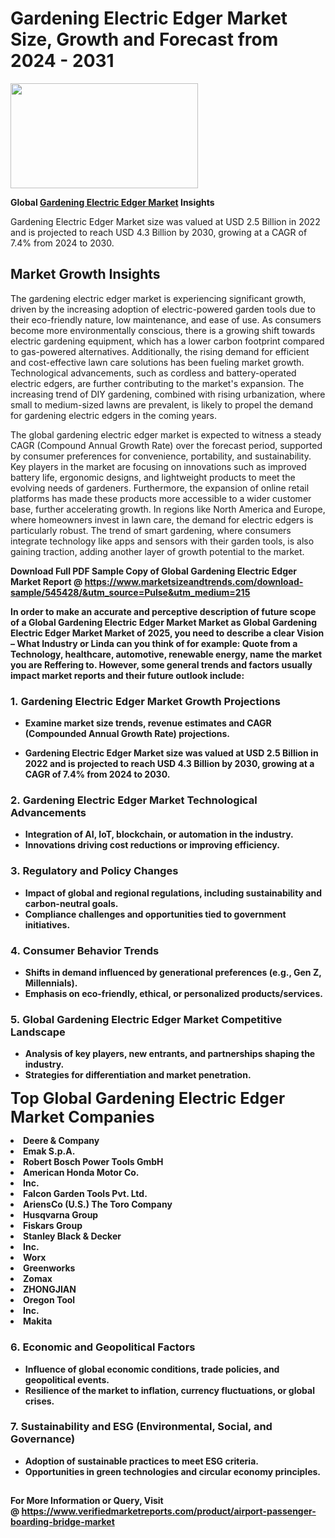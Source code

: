 <H1>Gardening Electric Edger Market Size, Growth and Forecast from 2024 - 2031</H1><img class="aligncenter size-medium wp-image-584254" src="https://thirdeyenews.in/wp-content/uploads/2024/09/Global-Market-Research-300x168.jpeg" alt="" width="300" height="168" /><p><strong>Global&nbsp;<a href="https://www.marketsizeandtrends.com/download-sample/545428/&amp;utm_source=Pulse&amp;utm_medium=215">Gardening Electric Edger Market</a> Insights</strong></p><p>Gardening Electric Edger Market size was valued at USD 2.5 Billion in 2022 and is projected to reach USD 4.3 Billion by 2030, growing at a CAGR of 7.4% from 2024 to 2030.</p><p><h2>Market Growth Insights</h2> <p>The gardening electric edger market is experiencing significant growth, driven by the increasing adoption of electric-powered garden tools due to their eco-friendly nature, low maintenance, and ease of use. As consumers become more environmentally conscious, there is a growing shift towards electric gardening equipment, which has a lower carbon footprint compared to gas-powered alternatives. Additionally, the rising demand for efficient and cost-effective lawn care solutions has been fueling market growth. Technological advancements, such as cordless and battery-operated electric edgers, are further contributing to the market's expansion. The increasing trend of DIY gardening, combined with rising urbanization, where small to medium-sized lawns are prevalent, is likely to propel the demand for gardening electric edgers in the coming years.</p> <p><strong></strong></p> <p>The global gardening electric edger market is expected to witness a steady CAGR (Compound Annual Growth Rate) over the forecast period, supported by consumer preferences for convenience, portability, and sustainability. Key players in the market are focusing on innovations such as improved battery life, ergonomic designs, and lightweight products to meet the evolving needs of gardeners. Furthermore, the expansion of online retail platforms has made these products more accessible to a wider customer base, further accelerating growth. In regions like North America and Europe, where homeowners invest in lawn care, the demand for electric edgers is particularly robust. The trend of smart gardening, where consumers integrate technology like apps and sensors with their garden tools, is also gaining traction, adding another layer of growth potential to the market. <p><strong></p><p><span class=""><strong>Download Full PDF Sample Copy of Global Gardening Electric Edger Market Report</strong> @ <a href="https://www.marketsizeandtrends.com/download-sample/545428/&amp;utm_source=Pulse&amp;utm_medium=215" target="_blank">https://www.marketsizeandtrends.com/download-sample/545428/&amp;utm_source=Pulse&amp;utm_medium=215</a></span></p><p>In order to make an accurate and perceptive description of future scope of a Global&nbsp;Gardening Electric Edger Market Market as Global&nbsp;Gardening Electric Edger Market Market of 2025, you need to describe a clear Vision &ndash; What Industry or Linda can you think of for example: Quote from a Technology, healthcare, automotive, renewable energy, name the market you are Reffering to. However, some general trends and factors usually impact market reports and their future outlook include:</p><h3>1.&nbsp;<strong>Gardening Electric Edger Market Growth Projections</strong></h3><ul><li>Examine market size trends, revenue estimates and CAGR (Compounded Annual Growth Rate) projections.</li><li><p>Gardening Electric Edger Market size was valued at USD 2.5 Billion in 2022 and is projected to reach USD 4.3 Billion by 2030, growing at a CAGR of 7.4% from 2024 to 2030.</p></li></ul><h3>2.&nbsp;<strong>Gardening Electric Edger Market Technological Advancements</strong></h3><ul><li>Integration of AI, IoT, blockchain, or automation in the industry.</li><li>Innovations driving cost reductions or improving efficiency.</li></ul><h3>3.&nbsp;<strong>Regulatory and Policy Changes</strong></h3><ul><li>Impact of global and regional regulations, including sustainability and carbon-neutral goals.</li><li>Compliance challenges and opportunities tied to government initiatives.</li></ul><h3>4.&nbsp;<strong>Consumer Behavior Trends</strong></h3><ul><li>Shifts in demand influenced by generational preferences (e.g., Gen Z, Millennials).</li><li>Emphasis on eco-friendly, ethical, or personalized products/services.</li></ul><h3>5.&nbsp;<strong>Global Gardening Electric Edger Market Competitive Landscape</strong></h3><ul><li>Analysis of key players, new entrants, and partnerships shaping the industry.</li><li>Strategies for differentiation and market penetration.</li></ul><p data-pm-slice="1 1 []"><span style="color: inherit; font-family: inherit; font-size: 25px;">Top Global Gardening Electric Edger Market Companies</span></p><div class="" data-test-id=""><p><li>Deere & Company</li><li> Emak S.p.A.</li><li> Robert Bosch Power Tools GmbH</li><li> American Honda Motor Co.</li><li> Inc.</li><li> Falcon Garden Tools Pvt. Ltd.</li><li> AriensCo (U.S.) The Toro Company</li><li> Husqvarna Group</li><li> Fiskars Group</li><li> Stanley Black & Decker</li><li> Inc.</li><li> Worx</li><li> Greenworks</li><li> Zomax</li><li> ZHONGJIAN</li><li> Oregon Tool</li><li> Inc.</li><li> Makita</li></p></div><h3>6.&nbsp;<strong>Economic and Geopolitical Factors</strong></h3><ul><li>Influence of global economic conditions, trade policies, and geopolitical events.</li><li>Resilience of the market to inflation, currency fluctuations, or global crises.</li></ul><h3>7.&nbsp;<strong>Sustainability and ESG (Environmental, Social, and Governance)</strong></h3><ul><li>Adoption of sustainable practices to meet ESG criteria.</li><li>Opportunities in green technologies and circular economy principles.</li></ul><h2><strong style="font-size: 14px;">For More Information or Query, Visit @&nbsp;</strong><a style="background-color: #ffffff; font-size: 14px;" href="https://www.marketsizeandtrends.com/report/gardening-electric-edger-market/" target="_blank">https://www.verifiedmarketreports.com/product/airport-passenger-boarding-bridge-market</a></h2>
